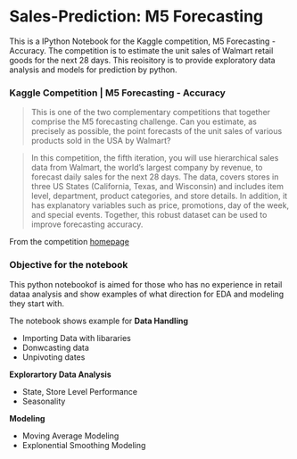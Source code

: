 # Sales-Prediction: M5 Forecasting 
This is a IPython Notebook for the Kaggle competition, M5 Forecasting - Accuracy. The competition is to estimate the unit sales of Walmart retail goods for the next 28 days. This reoisitory is to provide exploratory data analysis and models for prediction by python. 

### Kaggle Competition | M5 Forecasting - Accuracy
> This is one of the two complementary competitions that together comprise the M5 forecasting challenge. Can you estimate, as precisely as possible, the point forecasts of the unit sales of various products sold in the USA by Walmart? 

> In this competition, the fifth iteration, you will use hierarchical sales data from Walmart, the world’s largest company by revenue, to forecast daily sales for the next 28 days. The data, covers stores in three US States (California, Texas, and Wisconsin) and includes item level, department, product categories, and store details. In addition, it has explanatory variables such as price, promotions, day of the week, and special events. Together, this robust dataset can be used to improve forecasting accuracy.

From the competition [homepage](https://www.kaggle.com/c/m5-forecasting-accuracy/overview)

### Objective for the notebook 
This python notebookof is aimed for those who has no experience in retail dataa analysis and show examples of what direction for EDA and modeling they start with.

The notebook shows example for
**Data Handling** 
* Importing Data with libararies
* Donwcasting data 
* Unpivoting dates

**Explorartory Data Analysis** 
*  State, Store Level Performance
*  Seasonality

**Modeling** 
* Moving Average Modeling
* Explonential Smoothing Modeling 
